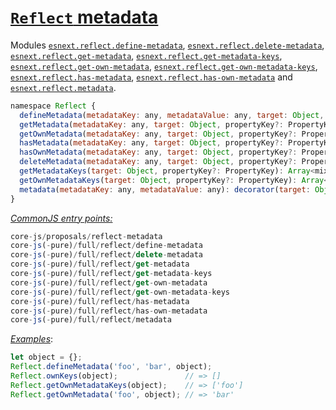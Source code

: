 # [`Reflect` metadata](https://github.com/rbuckton/reflect-metadata)
Modules [`esnext.reflect.define-metadata`](/packages/core-js/modules/esnext.reflect.define-metadata.js), [`esnext.reflect.delete-metadata`](/packages/core-js/modules/esnext.reflect.delete-metadata.js), [`esnext.reflect.get-metadata`](/packages/core-js/modules/esnext.reflect.get-metadata.js), [`esnext.reflect.get-metadata-keys`](/packages/core-js/modules/esnext.reflect.get-metadata-keys.js), [`esnext.reflect.get-own-metadata`](/packages/core-js/modules/esnext.reflect.get-own-metadata.js), [`esnext.reflect.get-own-metadata-keys`](/packages/core-js/modules/esnext.reflect.get-own-metadata-keys.js), [`esnext.reflect.has-metadata`](/packages/core-js/modules/esnext.reflect.has-metadata.js), [`esnext.reflect.has-own-metadata`](/packages/core-js/modules/esnext.reflect.has-own-metadata.js) and [`esnext.reflect.metadata`](/packages/core-js/modules/esnext.reflect.metadata.js).
```js
namespace Reflect {
  defineMetadata(metadataKey: any, metadataValue: any, target: Object, propertyKey?: PropertyKey): void;
  getMetadata(metadataKey: any, target: Object, propertyKey?: PropertyKey): any;
  getOwnMetadata(metadataKey: any, target: Object, propertyKey?: PropertyKey): any;
  hasMetadata(metadataKey: any, target: Object, propertyKey?: PropertyKey): boolean;
  hasOwnMetadata(metadataKey: any, target: Object, propertyKey?: PropertyKey): boolean;
  deleteMetadata(metadataKey: any, target: Object, propertyKey?: PropertyKey): boolean;
  getMetadataKeys(target: Object, propertyKey?: PropertyKey): Array<mixed>;
  getOwnMetadataKeys(target: Object, propertyKey?: PropertyKey): Array<mixed>;
  metadata(metadataKey: any, metadataValue: any): decorator(target: Object, targetKey?: PropertyKey) => void;
}
```
[*CommonJS entry points:*](/docs/Usage.md#commonjs-api)
```js
core-js/proposals/reflect-metadata
core-js(-pure)/full/reflect/define-metadata
core-js(-pure)/full/reflect/delete-metadata
core-js(-pure)/full/reflect/get-metadata
core-js(-pure)/full/reflect/get-metadata-keys
core-js(-pure)/full/reflect/get-own-metadata
core-js(-pure)/full/reflect/get-own-metadata-keys
core-js(-pure)/full/reflect/has-metadata
core-js(-pure)/full/reflect/has-own-metadata
core-js(-pure)/full/reflect/metadata
```
[*Examples*](https://goo.gl/KCo3PS):
```js
let object = {};
Reflect.defineMetadata('foo', 'bar', object);
Reflect.ownKeys(object);               // => []
Reflect.getOwnMetadataKeys(object);    // => ['foo']
Reflect.getOwnMetadata('foo', object); // => 'bar'
```
